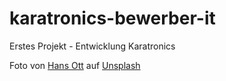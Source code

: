 # karatronics-bewerber-it
Erstes Projekt - Entwicklung Karatronics

Foto von <a href="https://unsplash.com/@hansott?utm_source=unsplash&utm_medium=referral&utm_content=creditCopyText">Hans Ott</a> auf <a href="https://unsplash.com/de?utm_source=unsplash&utm_medium=referral&utm_content=creditCopyText">Unsplash</a>
  
